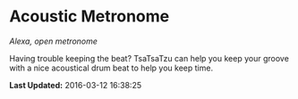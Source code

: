 # Acoustic Metronome
*Alexa, open metronome*

Having trouble keeping the beat? TsaTsaTzu can help you keep your groove with a nice acoustical drum beat to help you keep time.

**Last Updated:** 2016-03-12 16:38:25